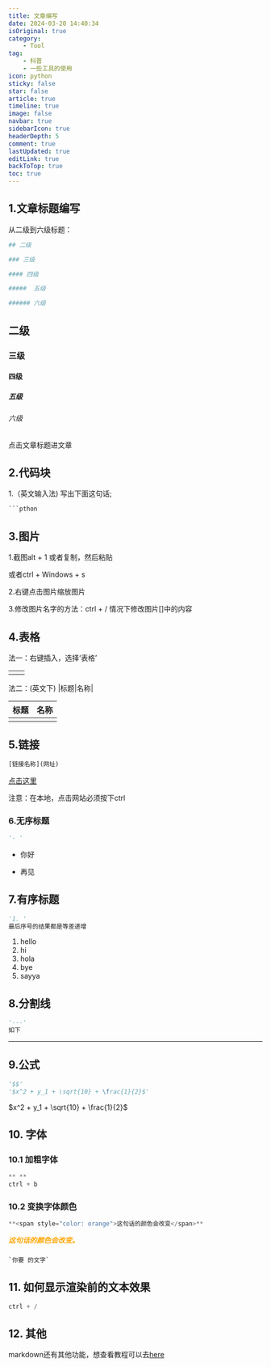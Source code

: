 ```yaml
---
title: 文章编写
date: 2024-03-20 14:40:34
isOriginal: true
category:
    - Tool
tag:
    - 科普
    - 一些工具的使用
icon: python
sticky: false
star: false
article: true
timeline: true
image: false
navbar: true
sidebarIcon: true
headerDepth: 5
comment: true
lastUpdated: true
editLink: true
backToTop: true
toc: true
---
```


## 1.文章标题编写

从二级到六级标题：

```python
## 二级

### 三级

#### 四级

#####  五级

###### 六级
```



## 二级

### 三级

#### 四级

#####  五级

###### 六级

点击文章标题进文章

## 2.代码块

1.（英文输入法) 写出下面这句话;

```python
```pthon
```

## 3.图片

1.截图alt + 1 或者复制，然后粘贴

   或者ctrl + Windows + s 

2.右键点击图片缩放图片

3.修改图片名字的方法：ctrl + / 情况下修改图片[]中的内容



## 4.表格

法一：右键插入，选择‘表格’

|      |      |
| ---- | ---- |
|      |      |

法二：(英文下)  |标题|名称|

| 标题 | 名称 |
| ---- | ---- |
|      |      |

## 5.链接

```python
[链接名称](网址)
```

[点击这里](https://dailyrecord4ryan.com)

注意：在本地，点击网站必须按下ctrl

###  6.无序标题

```python
'- ' 
```

- 你好

- 再见

## 7.有序标题

```python
'1. '
最后序号的结果都是等差递增
```

1. hello
2. hi
3. hola
4. bye
5. sayya

## 8.分割线

```python
'---'
如下
```

---

## 9.公式

```python
'$$'
'$x^2 + y_1 + \sqrt{10} + \frac{1}{2}$'
```

$x^2 + y_1 + \sqrt{10} + \frac{1}{2}$​

## 10. 字体

### 10.1 加粗字体

```python
** **
ctrl + b
```

### 10.2 变换字体颜色

```python
**<span style="color: orange">这句话的颜色会改变</span>**
```

***<span style="color: orange">这句话的颜色会改变。</span>***

###  

```python
`你要 的文字`
```







## 11. 如何显示渲染前的文本效果

```python
ctrl + /
```



## 12. 其他

markdown还有其他功能，想查看教程可以去[here](https://theme-hope.vuejs.press/zh/guide/markdown/)

